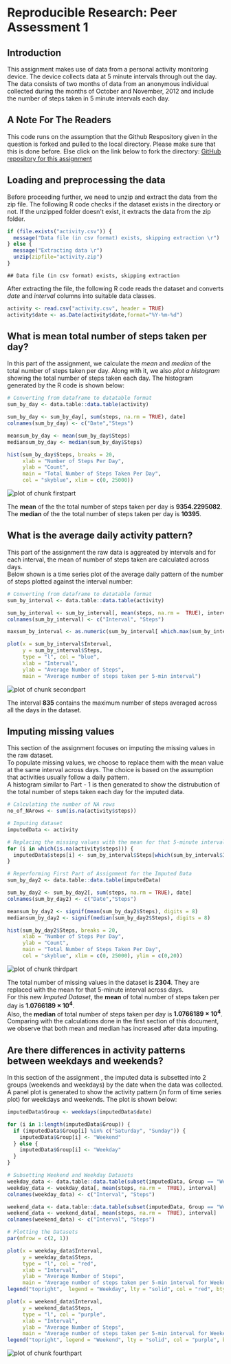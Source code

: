 # Reproducible Research: Peer Assessment 1

## Introduction
This assignment makes use of data from a personal activity monitoring device.
The device collects data at 5 minute intervals through out the day. 
The data consists of two months of data from an anonymous individual collected during the months of October and November, 2012 and include the number of steps taken in 5 minute intervals each day.




## A Note For The Readers
This code runs on the assumption that the Github Respository given in the question is forked and pulled to the local directory. 
Please make sure that this is done before. Else click on the link below to fork the directory: [GitHub repository for this assignment](http://github.com/rdpeng/RepData_PeerAssessment1)




## Loading and preprocessing the data
Before proceeding further, we need to unzip and extract the data from the zip file. The following R code checks if the dataset exists in the directory or not. If the unzipped folder doesn't exist, it extracts the data from the zip folder.


```r
if (file.exists("activity.csv")) {
  message("Data file (in csv format) exists, skipping extraction \r")
} else {
  message("Extracting data \r")
  unzip(zipfile="activity.zip")  
}
```

```
## Data file (in csv format) exists, skipping extraction 
```

After extracting the file, the following R code reads the dataset and converts *date* and *interval* columns into suitable data classes.


```r
activity <- read.csv("activity.csv", header = TRUE)
activity$date <- as.Date(activity$date,format="%Y-%m-%d")
```




## What is mean total number of steps taken per day?
In this part of the assignment, we calculate the *mean* and *median* of the total number of steps taken per day. Along with it, we also *plot a histogram* showing the total number of steps taken each day. The histogram generated by the R code is shown below:


```r
# Converting from dataframe to datatable format
sum_by_day <- data.table::data.table(activity)

sum_by_day <- sum_by_day[, sum(steps, na.rm = TRUE), date]
colnames(sum_by_day) <- c("Date","Steps")

meansum_by_day <- mean(sum_by_day$Steps)
mediansum_by_day <- median(sum_by_day$Steps)

hist(sum_by_day$Steps, breaks = 20,
     xlab = "Number of Steps Per Day",
     ylab = "Count",
     main = "Total Number of Steps Taken Per Day",
     col = "skyblue", xlim = c(0, 25000))
```

![plot of chunk firstpart](figure/firstpart-1.png)

The **mean** of the the total number of steps taken per day is **9354.2295082**.  
The **median** of the the total number of steps taken per day is **10395**.  




## What is the average daily activity pattern?
This part of the assignment the raw data is aggreated by intervals and for each interval, the mean of number of steps taken are calculated across days.  
Below shown is a time series plot of the average daily pattern of the number of steps plotted against the interval number:


```r
# Converting from dataframe to datatable format
sum_by_interval <- data.table::data.table(activity)

sum_by_interval <- sum_by_interval[, mean(steps, na.rm =  TRUE), interval]
colnames(sum_by_interval) <- c("Interval", "Steps")

maxsum_by_interval <- as.numeric(sum_by_interval[ which.max(sum_by_interval$Steps), 1])

plot(x = sum_by_interval$Interval, 
     y = sum_by_interval$Steps, 
     type = "l", col = "blue", 
     xlab = "Interval",
     ylab = "Average Number of Steps",
     main = "Average number of steps taken per 5-min interval")
```

![plot of chunk secondpart](figure/secondpart-1.png)

The interval **835** contains the maximum number of steps averaged across all the days in the dataset.  




## Imputing missing values
This section of the assignment focuses on imputing the missing values in the raw dataset.  
To populate missing values, we choose to replace them with the mean value at the same interval across days. The choice is based on the assumption that activities usually follow a daily pattern.  
A histogram similar to Part - 1 is then generated to show the distrubution of the total number of steps taken each day for the imputed data.


```r
# Calculating the number of NA rows
no_of_NArows <- sum(is.na(activity$steps))

# Imputing dataset 
imputedData <- activity

# Replacing the missing values with the mean for that 5-minute interval across days
for (i in which(is.na(activity$steps))) {
  imputedData$steps[i] <- sum_by_interval$Steps[which(sum_by_interval$Interval == imputedData$interval[i])]
}

# Reperforming First Part of Assignment for the Imputed Data
sum_by_day2 <- data.table::data.table(imputedData)

sum_by_day2 <- sum_by_day2[, sum(steps, na.rm = TRUE), date]
colnames(sum_by_day2) <- c("Date","Steps")

meansum_by_day2 <- signif(mean(sum_by_day2$Steps), digits = 8)
mediansum_by_day2 <- signif(median(sum_by_day2$Steps), digits = 8)

hist(sum_by_day2$Steps, breaks = 20,
     xlab = "Number of Steps Per Day",
     ylab = "Count",
     main = "Total Number of Steps Taken Per Day",
     col = "skyblue", xlim = c(0, 25000), ylim = c(0,20))
```

![plot of chunk thirdpart](figure/thirdpart-1.png)

The total number of missing values in the dataset is **2304**. They are replaced with the mean for that 5-minute interval across days.  
For this new *Imputed Dataset*, the **mean** of total number of steps taken per day is **1.0766189 &times; 10<sup>4</sup>**.  
Also, the **median** of total number of steps taken per day is **1.0766189 &times; 10<sup>4</sup>**.  
Comparing with the calculations done in the first section of this document, we observe that both mean and median has increased after data imputing.  




## Are there differences in activity patterns between weekdays and weekends?
In this section of the assignment , the imputed data is subsetted into 2 groups (weekends and weekdays) by the date when the data was collected.   
A panel plot is generated to show the activity pattern (in form of time series plot) for weekdays and weekends. The plot is shown below:  


```r
imputedData$Group <- weekdays(imputedData$date)

for (i in 1:length(imputedData$Group)) {
  if (imputedData$Group[i] %in% c("Saturday", "Sunday")) {
    imputedData$Group[i] <- "Weekend"
  } else {
    imputedData$Group[i] <- "Weekday"
  }
}

# Subsetting Weekend and Weekday Datasets
weekday_data <- data.table::data.table(subset(imputedData, Group == "Weekday"))
weekday_data <- weekday_data[, mean(steps, na.rm =  TRUE), interval]
colnames(weekday_data) <- c("Interval", "Steps")

weekend_data <- data.table::data.table(subset(imputedData, Group == "Weekend"))
weekend_data <- weekend_data[, mean(steps, na.rm =  TRUE), interval]
colnames(weekend_data) <- c("Interval", "Steps")

# Plotting the Datasets
par(mfrow = c(2, 1))

plot(x = weekday_data$Interval, 
     y = weekday_data$Steps, 
     type = "l", col = "red",
     xlab = "Interval",
     ylab = "Average Number of Steps",
     main = "Average number of steps taken per 5-min interval for Weekday")
legend("topright",  legend = "Weekday", lty = "solid", col = "red", bty = "n")

plot(x = weekend_data$Interval, 
     y = weekend_data$Steps, 
     type = "l", col = "purple", 
     xlab = "Interval",
     ylab = "Average Number of Steps",
     main = "Average number of steps taken per 5-min interval for Weekend")
legend("topright", legend = "Weekend", lty = "solid", col = "purple", bty = "n")
```

![plot of chunk fourthpart](figure/fourthpart-1.png)

